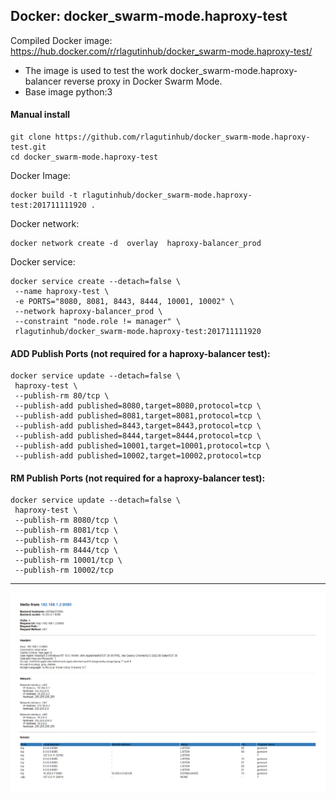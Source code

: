 ## Docker: docker_swarm-mode.haproxy-test

Compiled Docker image: https://hub.docker.com/r/rlagutinhub/docker_swarm-mode.haproxy-test/

-	The image is used to test the work docker_swarm-mode.haproxy-balancer reverse proxy in Docker Swarm Mode.
-	Base image python:3

#### Manual install

```console
git clone https://github.com/rlagutinhub/docker_swarm-mode.haproxy-test.git
cd docker_swarm-mode.haproxy-test
```

Docker Image:

```console
docker build -t rlagutinhub/docker_swarm-mode.haproxy-test:201711111920 .
```

Docker network:

```console
docker network create -d  overlay  haproxy-balancer_prod
```

Docker service:

```console
docker service create --detach=false \
 --name haproxy-test \
 -e PORTS="8080, 8081, 8443, 8444, 10001, 10002" \
 --network haproxy-balancer_prod \
 --constraint "node.role != manager" \
 rlagutinhub/docker_swarm-mode.haproxy-test:201711111920
```

#### ADD Publish Ports (not required for a haproxy-balancer test):

```console
docker service update --detach=false \
 haproxy-test \
 --publish-rm 80/tcp \
 --publish-add published=8080,target=8080,protocol=tcp \
 --publish-add published=8081,target=8081,protocol=tcp \
 --publish-add published=8443,target=8443,protocol=tcp \
 --publish-add published=8444,target=8444,protocol=tcp \
 --publish-add published=10001,target=10001,protocol=tcp \
 --publish-add published=10002,target=10002,protocol=tcp
```

#### RM Publish Ports (not required for a haproxy-balancer test):

```console
docker service update --detach=false \
 haproxy-test \
 --publish-rm 8080/tcp \
 --publish-rm 8081/tcp \
 --publish-rm 8443/tcp \
 --publish-rm 8444/tcp \
 --publish-rm 10001/tcp \
 --publish-rm 10002/tcp
 ```
 
---

![alt text](https://github.com/rlagutinhub/docker_swarm-mode.haproxy-test/blob/master/screen.png)
